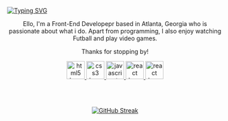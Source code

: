 [![Typing SVG](https://readme-typing-svg.demolab.com?font=+Source+Code+Pro+&weight=500&size=34&duration=3000&pause=3000&color=7F00FF&center=true&vCenter=true&random=false&width=900&height=90&lines=Hello+there%2C+I'm+Pavon+Gurung)](https://git.io/typing-svg)
<div align="center">
    <p>Ello, I'm a Front-End Developepr based in Atlanta, Georgia who is passionate about what i do. Apart from programming, I also enjoy  watching Futball and play video games.
<p> Thanks for stopping by!</p>
    <a href='https://www.w3schools.com/html/html_intro.asp' title="HTML5" > 
        <img src="https://cdn.jsdelivr.net/gh/devicons/devicon/icons/html5/html5-original.svg" height="42" width="42" alt="html5 logo"  />
    </a>
    <a href='https://www.w3schools.com/css/css_intro.asp' title="CSS3" >
        <img  src="https://cdn.jsdelivr.net/gh/devicons/devicon/icons/css3/css3-original.svg" height="42" width="42" alt="css3 logo"  />
    </a>
    <a href='https://www.w3schools.com/js/js_intro.asp' title="JavaScript" >
        <img src="https://cdn.jsdelivr.net/gh/devicons/devicon/icons/javascript/javascript-original.svg" height="42" width="42" alt="javascript logo"  />
    </a>
    <a href='https://www.w3schools.com/react/react_intro.asp' title="React">
        <img src="https://cdn.jsdelivr.net/gh/devicons/devicon/icons/react/react-original.svg" height="42" width="42" alt="react logo"  />
</a>
   <a href='https://www.w3schools.com/python/python_intro.asp' title="Python">
        <img src="https://cdn.jsdelivr.net/gh/devicons/devicon/icons/python/python-original.svg" height="42" width="42" alt="react logo"  />
</a>

<br /><br />

[![GitHub Streak](https://github-readme-streak-stats-steel-nu.vercel.app?user=Pavon&theme=github-dark-blue&hide_border=true&mode=weekly&card_width=430)](https://git.io/streak-stats)

</div>




